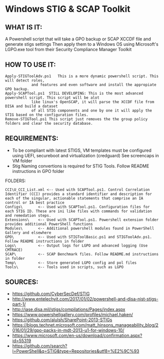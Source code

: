 # Windows STIG & SCAP Toolkit 

## WHAT IS IT: 	
A Powershell script that will take a GPO backup or SCAP XCCDF file and generate stigs settings
Then apply them to a Windows OS using Microsoft's LGPO.exe tool from their Security Compliance Manager Toolkit

## HOW TO USE IT:
    Apply-STIGToolAdv.ps1	This is a more dynamic powershell script. This will detect roles, 
				and features and even software and install the appropiate GPO backup.
    Apply-SCAPTool.ps1	STILL DEVELOPING: This is the most advanced powershell script. This script will be alot 
				like linux's OpenSCAP, it will parse the XCCDF file from DISA and build a dataset
				of all STIG components and one by one it will apply the STIG based on the configuration files.
    Remove-STIGTool.ps1	This script just removes the the group policy folders and clear the security database.
						 
## REQUIREMENTS:		
 - To be compliant with latest STIGS, VM templates must be configured using UEFI, secureboot and virtualization (credguard) See screencaps in VM folder
 - Stig Naming convertions is required for STIG Tools. Follow README instructions in GPO folder		

FOLDERS:
			
    CCI\U_CCI_List.xml <-- Used with SCAPTool.ps1. Control Correlation Identifier (CCI) provides a standard identifier and description for each of the singular, actionable statements that comprise an IA control or IA best practice			
    Configs\	   <-- Used with SCAPTool.ps1. Configuration files for each STIG ID. These are ini like files with commands for validation and remedation steps.			
    Extensions\	   <-- Used with SCAPTool.ps1. Powershell extension folder provides additional PowerShell functions
    Modules\	   <-- Additional powershell modules found in PowerShell Gallery and elsewhere
    GPO\		   <-- Used with STIGToolBasic.ps1 and STIGToolAdv.ps1. Follow README instructions in folder
    Logs\		   <-- Output logs for LGPO and advanced logging (Use CMTRACE)
    SCAP\		   <-- SCAP Benchmark files. Follow README.md instructions in folder
    Temp\		   <-- Store generated LGPO config and pol files
    Tools\		   <-- Tools used in scripts, such as LGPO 


## SOURCES:		
- https://github.com/CyberSecDef/STIG
- http://www.entelechyit.com/2017/01/02/powershell-and-disa-nist-stigs-part-1/
- http://iase.disa.mil/stigs/compilations/Pages/index.aspx
- https://www.powershellgallery.com/profiles/michael.haken/
- https://github.com/alulsh/SharePoint-2013-STIGs
- https://blogs.technet.microsoft.com/matt_hinsons_manageability_blog/2016/01/29/gpo-packs-in-mdt-2013-u1-for-windows-10/
- https://www.microsoft.com/en-us/download/confirmation.aspx?id=55319
- https://github.com/search?l=PowerShell&q=STIG&type=Repositories&utf8=%E2%9C%93

